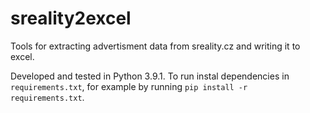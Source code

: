 # sreality2excel
Tools for extracting advertisment data from sreality.cz and writing it to excel.

Developed and tested in Python 3.9.1.
To run instal dependencies in `requirements.txt`, for example by running `pip install -r requirements.txt`.

